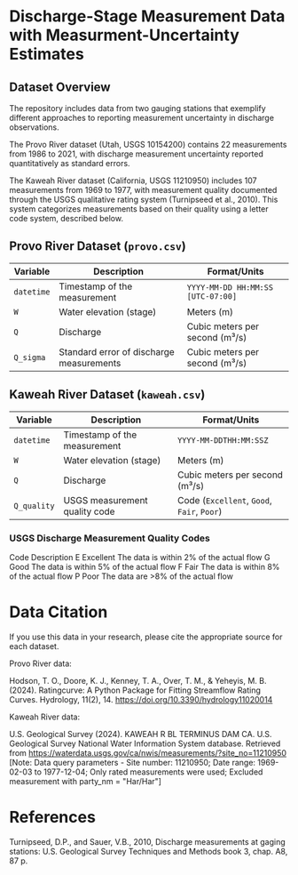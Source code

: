 # Discharge-Stage Measurement Data with Measurment-Uncertainty Estimates

## Dataset Overview
The repository includes data from two gauging stations that exemplify different approaches to reporting measurement uncertainty in discharge observations.

The Provo River dataset (Utah, USGS 10154200) contains 22 measurements from 1986 to 2021, with discharge measurement uncertainty reported quantitatively as standard errors. 

The Kaweah River dataset (California, USGS 11210950) includes 107 measurements from 1969 to 1977, with measurement quality documented through the USGS qualitative rating system (Turnipseed et al., 2010). This system categorizes measurements based on their quality using a letter code system, described below.


## Provo River Dataset (`provo.csv`)
| Variable   | Description                                               | Format/Units                      |
|------------|-----------------------------------------------------------|-----------------------------------|
| `datetime` | Timestamp of the measurement                              | `YYYY-MM-DD HH:MM:SS [UTC-07:00]` |
| `W`        | Water elevation (stage)                                   | Meters (m)                        |
| `Q`        | Discharge                                                 | Cubic meters per second (m³/s)    |
| `Q_sigma`  | Standard error of discharge measurements                  | Cubic meters per second (m³/s)    |

## Kaweah River Dataset (`kaweah.csv`)
| Variable     | Description                                                   | Format/Units                                     |
|--------------|---------------------------------------------------------------|--------------------------------------------------|
| `datetime`   | Timestamp of the measurement                                  | `YYYY-MM-DDTHH:MM:SSZ`                           |
| `W`          | Water elevation (stage)                                       | Meters (m)                                       |
| `Q`          | Discharge                                                     | Cubic meters per second (m³/s)                   |
| `Q_quality`  | USGS measurement quality code                                 | Code (`Excellent`, `Good`, `Fair`, `Poor`)       |

### USGS Discharge Measurement Quality Codes
Code  Description
E     Excellent    The data is within 2% of the actual flow
G     Good         The data is within 5% of the actual flow
F     Fair         The data is within 8% of the actual flow
P     Poor         The data are >8% of the actual flow

# Data Citation

If you use this data in your research, please cite the appropriate source for each dataset.

Provo River data:

Hodson, T. O., Doore, K. J., Kenney, T. A., Over, T. M., & Yeheyis, M. B. (2024). Ratingcurve: A Python Package for Fitting Streamflow Rating Curves. Hydrology, 11(2), 14. https://doi.org/10.3390/hydrology11020014

Kaweah River data:

U.S. Geological Survey (2024). KAWEAH R BL TERMINUS DAM CA. U.S. Geological Survey National Water Information System database. Retrieved from https://waterdata.usgs.gov/ca/nwis/measurements/?site_no=11210950
[Note: Data query parameters - Site number: 11210950; Date range: 1969-02-03 to 1977-12-04; Only rated measurements were used; Excluded measurement with party_nm = "Har/Har"]


# References

Turnipseed, D.P., and Sauer, V.B., 2010, Discharge measurements at gaging stations: U.S. Geological Survey Techniques and Methods book 3, chap. A8, 87 p.

